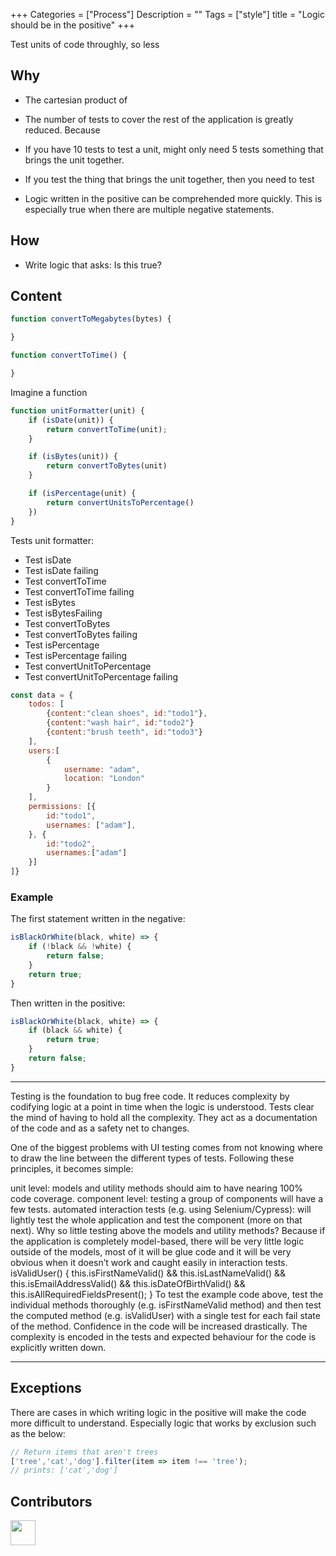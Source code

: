 +++
Categories = ["Process"]
Description = ""
Tags = ["style"]
title = "Logic should be in the positive"
+++

Test units of code throughly, so less

## Why

* The cartesian product of
* The number of tests to cover the rest of the application is greatly reduced. Because

* If you have 10 tests to test a unit, might only need 5 tests something that brings the unit together.
* If you test the thing that brings the unit together, then you need to test

* Logic written in the positive can be comprehended more quickly. This is especially true when there are multiple negative statements.


## How

* Write logic that asks: Is this true?


## Content

```js
function convertToMegabytes(bytes) {

}

function convertToTime() {

}
```

Imagine a function
```js
function unitFormatter(unit) {
    if (isDate(unit)) {
        return convertToTime(unit);
    }

    if (isBytes(unit)) {
        return convertToBytes(unit)
    }

    if (isPercentage(unit) {
        return convertUnitsToPercentage()
    })
}
```

Tests unit formatter:

* Test isDate
* Test isDate failing
* Test convertToTime
* Test convertToTime failing
* Test isBytes
* Test isBytesFailing
* Test convertToBytes
* Test convertToBytes failing
* Test isPercentage
* Test isPercentage failing
* Test convertUnitToPercentage
* Test convertUnitToPercentage failing


```js
const data = {
    todos: [
        {content:"clean shoes", id:"todo1"},
        {content:"wash hair", id:"todo2"}
        {content:"brush teeth", id:"todo3"}
    ],
    users:[
        {
            username: "adam",
            location: "London"
        }
    ],
    permissions: [{
        id:"todo1",
        usernames: ["adam"],
    }, {
        id:"todo2",
        usernames:["adam"]
    }]
]}

```


### Example

The first statement written in the negative:

```js
isBlackOrWhite(black, white) => {
    if (!black && !white) {
        return false;
    }
    return true;
}
```
Then written in the positive:

```js
isBlackOrWhite(black, white) => {
    if (black && white) {
        return true;
    }
    return false;
}
```


----


Testing is the foundation to bug free code. It reduces complexity by codifying logic at a point in time when the logic is understood. Tests clear the mind of having to hold all the complexity. They act as a documentation of the code and as a safety net to changes.

One of the biggest problems with UI testing comes from not knowing where to draw the line between the different types of tests. Following these principles, it becomes simple:

unit level: models and utility methods should aim to have nearing 100% code coverage.
component level: testing a group of components will have a few tests.
automated interaction tests (e.g. using Selenium/Cypress): will lightly test the whole application and test the component (more on that next). Why so little testing above the models and utility methods? Because if the application is completely model-based, there will be very little logic outside of the models, most of it will be glue code and it will be very obvious when it doesn’t work and caught easily in interaction tests.
  isValidUser() {
    this.isFirstNameValid()
    && this.isLastNameValid()
    && this.isEmailAddressValid()
    && this.isDateOfBirthValid()
    && this.isAllRequiredFieldsPresent();
  }
To test the example code above, test the individual methods thoroughly (e.g. isFirstNameValid method) and then test the computed method (e.g. isValidUser) with a single test for each fail state of the method. Confidence in the code will be increased drastically. The complexity is encoded in the tests and expected behaviour for the code is explicitly written down.

---


## Exceptions

There are cases in which writing logic in the positive will make the code more difficult to understand. Especially logic that works by exclusion such as the below:

```js
// Return items that aren't trees
['tree','cat','dog'].filter(item => item !== 'tree');
// prints: ['cat','dog']
```

## Contributors

<a class="contributor" alt="Adam Craven" href="https://github.com/adamcraven"><img src="https://github.com/adamcraven.png?size=80" width="40"></a>

